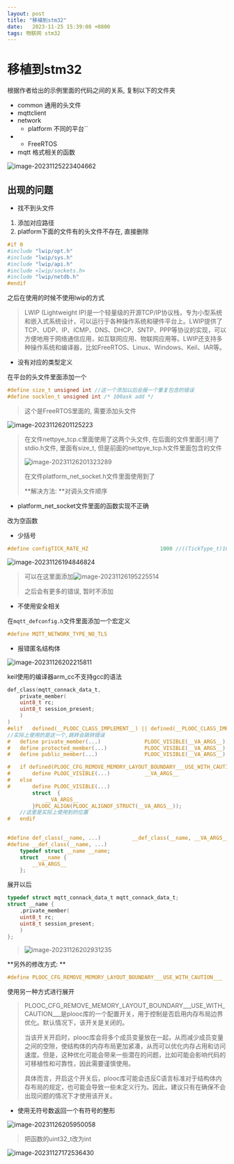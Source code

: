 ```yaml
---
layout: post
title: "移植到stm32" 
date:   2023-11-25 15:39:08 +0800
tags: 物联网 stm32
---
```




# 移植到stm32

根据作者给出的示例里面的代码之间的关系, 复制以下的文件夹

+ common 通用的头文件
+ mqttclient
+ network
    + platform 不同的平台``
+ + FreeRTOS
+ mqtt 格式相关的函数

![image-20231125223404662](https://picture-01-1316374204.cos.ap-beijing.myqcloud.com/image/202311252234713.png)

## 出现的问题

+ 找不到头文件

1. 添加对应路径
2. platform下面的文件有的头文件不存在, 直接删除

```c
#if 0
#include "lwip/opt.h"
#include "lwip/sys.h"
#include "lwip/api.h"
#include <lwip/sockets.h>
#include "lwip/netdb.h"
#endif
```

之后在使用的时候不使用lwip的方式

> LWIP (Lightweight IP)是一个轻量级的开源TCP/IP协议栈，专为小型系统和嵌入式系统设计，可以运行于各种操作系统和硬件平台上。LWIP提供了TCP、UDP、IP、ICMP、DNS、DHCP、SNTP、PPP等协议的实现，可以方便地用于网络通信应用，如互联网应用、物联网应用等。LWIP还支持多种操作系统和编译器，比如FreeRTOS、Linux、Windows、Keil、IAR等。

+ 没有对应的类型定义

在平台的头文件里面添加一个

```c
#define size_t unsigned int	//这一个添加以后会报一个重复包含的错误
#define socklen_t unsigned int /* 100ask add */
```

> 这个是FreeRTOS里面的, 需要添加头文件

![image-20231126201125223](https://picture-01-1316374204.cos.ap-beijing.myqcloud.com/image/202311262011259.png)

> 在文件nettpye_tcp.c里面使用了这两个头文件, 在后面的文件里面引用了stdio.h文件, 里面有size_t, 但是前面的nettpye_tcp.h文件里面包含的文件
>
> ![image-20231126201323289](https://picture-01-1316374204.cos.ap-beijing.myqcloud.com/image/202311262013313.png)
>
> 在文件platform_net_socket.h文件里面使用到了
>
> **解决方法: **对调头文件顺序

+ platform_net_socket文件里面的函数实现不正确

改为空函数

+ 少括号

```c
#define configTICK_RATE_HZ                       1000 //((TickType_t)1000)
```

![image-20231126194846824](https://picture-01-1316374204.cos.ap-beijing.myqcloud.com/image/202311261948911.png)

> 可以在这里面添加![image-20231126195225514](https://picture-01-1316374204.cos.ap-beijing.myqcloud.com/image/202311261952543.png)
>
> 之后会有更多的错误, 暂时不添加

+ 不使用安全相关

在`mqtt_defconfig.h`文件里面添加一个宏定义

```c
#define MQTT_NETWORK_TYPE_NO_TLS
```

+ 报错匿名结构体

![image-20231126202215811](https://picture-01-1316374204.cos.ap-beijing.myqcloud.com/image/202311262022843.png)

keil使用的编译器arm_cc不支持gcc的语法

```c
def_class(mqtt_connack_data_t,
    private_member(
    uint8_t rc;
    uint8_t session_present;
    )
)
#elif   defined(__PLOOC_CLASS_IMPLEMENT__) || defined(__PLOOC_CLASS_IMPLEMENT)
//实际上使用的是这一个,跳转会跳转错误
#   define private_member(...)              PLOOC_VISIBLE(__VA_ARGS__)
#   define protected_member(...)            PLOOC_VISIBLE(__VA_ARGS__)
#   define public_member(...)               PLOOC_VISIBLE(__VA_ARGS__)

#   if defined(PLOOC_CFG_REMOVE_MEMORY_LAYOUT_BOUNDARY___USE_WITH_CAUTION___)
#       define PLOOC_VISIBLE(...)           __VA_ARGS__
#   else
#       define PLOOC_VISIBLE(...)                                               \
        struct  {                                                           \
            __VA_ARGS__                                                         \
        }PLOOC_ALIGN(PLOOC_ALIGNOF_STRUCT(__VA_ARGS__));
    //这里是实际上使用到的位置
#   endif    
    

#define def_class(__name, ...)          __def_class(__name, __VA_ARGS__)
#define __def_class(__name, ...)                                                \
    typedef struct __name __name;                                               \
    struct __name {                                                             \
        __VA_ARGS__                                                             \
    };  
```

展开以后

```c
typedef struct mqtt_connack_data_t mqtt_connack_data_t;                               
struct __name {               
    ,private_member(
    uint8_t rc;
    uint8_t session_present;
    )                    
};  
```

> ![image-20231126202931235](https://picture-01-1316374204.cos.ap-beijing.myqcloud.com/image/202311262029288.png)

**另外的修改方式: **

```c
#define PLOOC_CFG_REMOVE_MEMORY_LAYOUT_BOUNDARY___USE_WITH_CAUTION___
```

使用另一种方式进行展开

> PLOOC_CFG_REMOVE_MEMORY_LAYOUT_BOUNDARY_\_\_USE\_WITH_CAUTION\___是plooc库的一个配置开关，用于控制是否启用内存布局边界优化。默认情况下，该开关是关闭的。
>
> 当该开关开启时，plooc库会将多个成员变量放在一起，从而减少成员变量之间的空隙，使结构体的内存布局更加紧凑，从而可以优化内存占用和访问速度。但是，这种优化可能会带来一些潜在的问题，比如可能会影响代码的可移植性和可靠性，因此需要谨慎使用。
>
> 具体而言，开启这个开关后，plooc库可能会违反C语言标准对于结构体内存布局的规定，也可能会导致一些未定义行为。因此，建议只有在确保不会出现问题的情况下才使用该开关。

+ 使用无符号数返回一个有符号的整形

![image-20231126205950058](https://picture-01-1316374204.cos.ap-beijing.myqcloud.com/image/202311262059631.png)

> 把函数的uint32_t改为int

![image-20231127172536430](https://picture-01-1316374204.cos.ap-beijing.myqcloud.com/image/202311271725466.png)





